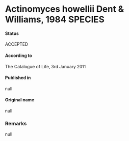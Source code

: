 # Actinomyces howellii Dent & Williams, 1984 SPECIES

#### Status
ACCEPTED

#### According to
The Catalogue of Life, 3rd January 2011

#### Published in
null

#### Original name
null

### Remarks
null